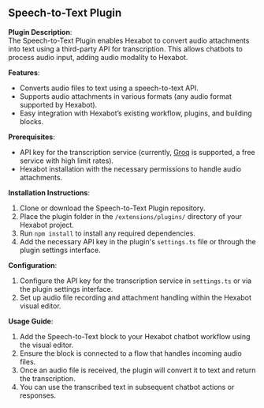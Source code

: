 ## **Speech-to-Text Plugin**

**Plugin Description**:  
The Speech-to-Text Plugin enables Hexabot to convert audio attachments into text using a third-party API for transcription. This allows chatbots to process audio input, adding audio modality to Hexabot.

**Features**:  
- Converts audio files to text using a speech-to-text API.  
- Supports audio attachments in various formats (any audio format supported by Hexabot).  
- Easy integration with Hexabot’s existing workflow, plugins, and building blocks.

**Prerequisites**:  
- API key for the transcription service (currently, [Groq](https://console.groq.com/docs/speech-text) is supported, a free service with high limit rates).  
- Hexabot installation with the necessary permissions to handle audio attachments.  

**Installation Instructions**:  
1. Clone or download the Speech-to-Text Plugin repository.  
2. Place the plugin folder in the `/extensions/plugins/` directory of your Hexabot project.  
3. Run `npm install` to install any required dependencies.  
4. Add the necessary API key in the plugin's `settings.ts` file or through the plugin settings interface.

**Configuration**:  
1. Configure the API key for the transcription service in `settings.ts` or via the plugin settings interface.  
2. Set up audio file recording and attachment handling within the Hexabot visual editor.

**Usage Guide**:  
1. Add the Speech-to-Text block to your Hexabot chatbot workflow using the visual editor.  
2. Ensure the block is connected to a flow that handles incoming audio files.  
3. Once an audio file is received, the plugin will convert it to text and return the transcription.  
4. You can use the transcribed text in subsequent chatbot actions or responses.
